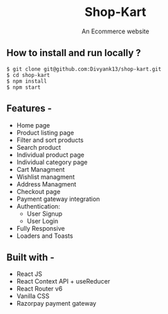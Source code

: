 <div align="center">
    
# Shop-Kart
  An Ecommerce website
</div>

## **How to install and run locally ?**

```
$ git clone git@github.com:Divyank13/shop-kart.git
$ cd shop-kart
$ npm install
$ npm start
```

## **Features -**

- Home page
- Product listing page
- Filter and sort products
- Search product
- Individual product page
- Individual category page
- Cart Managment
- Wishlist managment
- Address Managment
- Checkout page
- Payment gateway integration
- Authentication:
  - User Signup
  - User Login
- Fully Responsive
- Loaders and Toasts

## **Built with -**

- React JS
- React Context API + useReducer
- React Router v6
- Vanilla CSS
- Razorpay payment gateway
